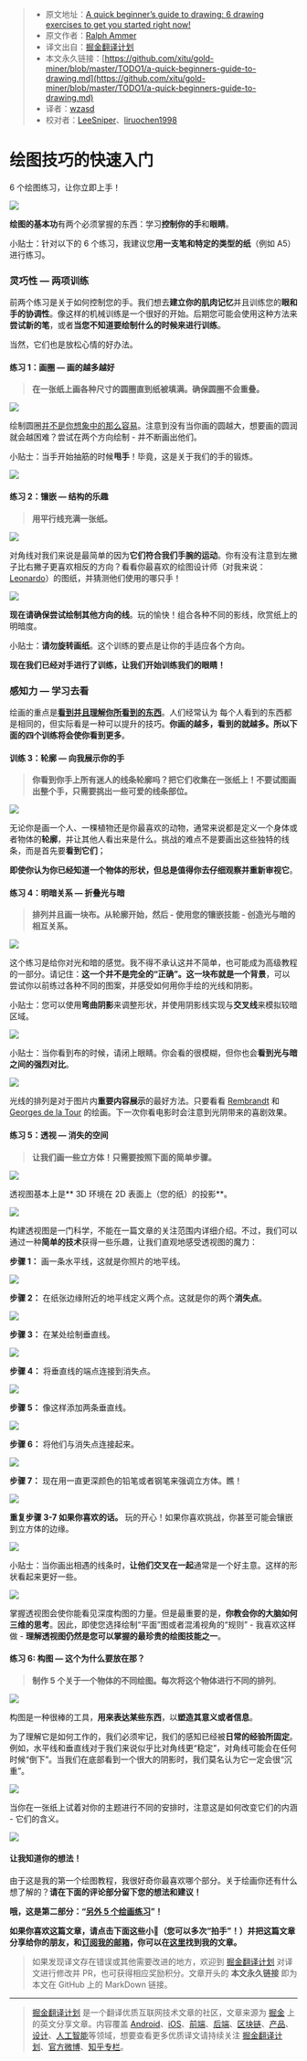 > * 原文地址：[A quick beginner’s guide to drawing: 6 drawing exercises to get you started right now!](https://medium.com/personal-growth/a-quick-beginners-guide-to-drawing-58213877715e)
> * 原文作者：[Ralph Ammer](https://medium.com/@ralphammer?source=post_header_lockup)
> * 译文出自：[掘金翻译计划](https://github.com/xitu/gold-miner)
> * 本文永久链接：[https://github.com/xitu/gold-miner/blob/master/TODO1/a-quick-beginners-guide-to-drawing.md](https://github.com/xitu/gold-miner/blob/master/TODO1/a-quick-beginners-guide-to-drawing.md)
> * 译者：[wzasd](https://github.com/wzasd)
> * 校对者：[LeeSniper](https://github.com/LeeSniper)、[liruochen1998](https://github.com/liruochen1998)

# 绘图技巧的快速入门

6 个绘图练习，让你立即上手！

![](https://cdn-images-1.medium.com/max/800/1*rUnTj2M6B-pWZAGEJzUXIQ.gif)

**绘图的基本功**有两个必须掌握的东西：学习**控制你的手**和**眼睛**。

小贴士：针对以下的 6 个练习，我建议您**用一支笔和特定的类型的纸**（例如 A5）进行练习。

### 灵巧性 — 两项训练

前两个练习是关于如何控制您的手。我们想去**建立你的肌肉记忆**并且训练您的**眼和手的协调性**。像这样的机械训练是一个很好的开始。后期您可能会使用这种方法来**尝试新的笔**，或者**当您不知道要绘制什么的时候来进行训练**。

当然，它们也是放松心情的好办法。

#### 练习 1：画圈 — 画的越多越好

> **在一张纸上画各种尺寸的圆圈直到纸被填满。确保圆圈不会重叠。**

![](https://cdn-images-1.medium.com/max/800/1*4BoggbHjC0_6xxm9Giq7jA.gif)

绘制圆圈[并不是你想象中的那么容易](https://medium.com/personal-growth/why-perfection-is-boring-1079cb3bf5d1)。注意到没有当你画的圆越大，想要画的圆润就会越困难？尝试在两个方向绘制 - 并不断画出他们。

小贴士：当手开始抽筋的时候**甩手**！毕竟，这是关于我们的手的锻炼。

![](https://cdn-images-1.medium.com/max/800/1*Ry2NnFZaPWmrsO2QiuJP9A.gif)

#### 练习 2：镶嵌 — 结构的乐趣

> **用平行线充满一张纸。**

![](https://cdn-images-1.medium.com/max/800/1*ZyZQbd50EXj65XdE8RirNg.gif)

对角线对我们来说是最简单的因为**它们符合我们手腕的运动**。你有没有注意到左撇子比右撇子更喜欢相反的方向？看看你最喜欢的绘图设计师（对我来说：[Leonardo](https://en.wikipedia.org/wiki/Leonardo_da_Vinci)）的图纸，并猜测他们使用的哪只手！

![](https://cdn-images-1.medium.com/max/800/1*3FcbNajSFhjajSCEluEJFg.gif)

**现在请确保尝试绘制其他方向的线**。玩的愉快！组合各种不同的影线，欣赏纸上的明暗度。

小贴士：**请勿旋转画纸**。这个训练的要点是让你的手适应各个方向。

**现在我们已经对手进行了训练，让我们开始训练我们的眼睛！**

### 感知力 — 学习去看

绘画的重点是[**看到并且理解你所看到的东西**](https://medium.com/personal-growth/stop-taking-pictures-and-start-drawing-b1642aded2b6)。人们经常认为 每个人看到的东西都是相同的，但实际看是一种可以提升的技巧。**你画的越多，看到的就越多。**所以下面的四个训练**将会使你看到更多**。

#### 训练 3：轮廓 — 向我展示你的手

> **你看到你手上所有迷人的线条轮廓吗？把它们收集在一张纸上！不要试图画出整个手，只需要挑出一些可爱的线条部位。**

![](https://cdn-images-1.medium.com/max/800/1*cZ2zA0W-UhXNDrbrghC6ww.gif)

无论你是画一个人、一棵植物还是你最喜欢的动物，通常来说都是定义一个身体或者物体的**轮廓**，并让其他人看出来是什么。挑战的难点不是要画出这些独特的线条，而是首先要**看到它们**；

**即使你认为你已经知道一个物体的形状，但总是值得你去仔细观察并重新审视它**。

#### 练习 4：明暗关系 — 折叠光与暗

> **排列并且画一块布。从轮廓开始，然后 - 使用您的镶嵌技能 - 创造光与暗的相互关系。**

![](https://cdn-images-1.medium.com/max/800/1*573JHUFPYcHCIa-Ai6_1EQ.gif)

这个练习是给你对光和暗的感觉。我不得不承认这并不简单，也可能成为高级教程的一部分。请记住：**这一个并不是完全的“正确”。**这一块布就是一个**背景**，可以尝试你以前练过各种不同的图案，并感受如何用你手绘的光线和阴影。

小贴士：您可以使用**弯曲阴影**来调整形状，并使用阴影线实现与**交叉线**来模拟较暗区域。

![](https://cdn-images-1.medium.com/max/800/1*jiVJAU_YuHy_f4zJg47ORg.gif)

小贴士：当你看到布的时候，请闭上眼睛。你会看的很模糊，但你也会**看到光与暗之间的强烈对比**。

![](https://cdn-images-1.medium.com/max/800/1*oUcRLSSkj9vtMZDxLc1Ivw.gif)

光线的排列是对于图片内**重要内容展示**的最好方法。只要看看 [Rembrandt](https://de.wikipedia.org/wiki/Rembrandt_van_Rijn) 和 [Georges de la Tour](https://en.wikipedia.org/wiki/Georges_de_La_Tour) 的绘画。下一次你看电影时会注意到光阴带来的喜剧效果。

#### 练习 5：透视 — 消失的空间

> **让我们画一些立方体！只需要按照下面的简单步骤。**

![](https://cdn-images-1.medium.com/max/800/1*7SGLqdcPGZUuDty_3ozYvg.gif)

透视图基本上是** 3D 环境在 2D 表面上（您的纸）的投影**。

![](https://cdn-images-1.medium.com/max/800/1*dpjQq5D0nfEYIYlKsNVGYw.gif)

构建透视图是一门科学，不能在一篇文章的关注范围内详细介绍。不过，我们可以通过一种**简单的技术**获得一些乐趣，让我们直观地感受透视图的魔力：

**步骤 1：** 画一条水平线，这就是你照片的地平线。

![](https://cdn-images-1.medium.com/max/800/1*HBIymxEYZI2x3I3s_e_IDw.gif)

**步骤 2：** 在纸张边缘附近的地平线定义两个点。这就是你的两个**消失点**。

![](https://cdn-images-1.medium.com/max/800/1*1uFonMBvFQ3eNL9e7BcGGw.gif)

**步骤 3：** 在某处绘制垂直线。

![](https://cdn-images-1.medium.com/max/800/1*b2GHhfd_-4XHLggXP0ZxDg.gif)

**步骤 4：** 将垂直线的端点连接到消失点。

![](https://cdn-images-1.medium.com/max/800/1*IogkqeVs_51JOG2El6l46A.gif)

**步骤 5：** 像这样添加两条垂直线。

![](https://cdn-images-1.medium.com/max/800/1*b4uEYTxOtx91ilLdFD-vQQ.gif)

**步骤 6：** 将他们与消失点连接起来。

![](https://cdn-images-1.medium.com/max/800/1*VpcqF0gbtjKS2HzA9cvReg.gif)

**步骤 7：** 现在用一直更深颜色的铅笔或者钢笔来强调立方体。瞧！

![](https://cdn-images-1.medium.com/max/800/1*cAuyUJ969E81XvR_p9u4qg.gif)

**重复步骤 3-7 如果你喜欢的话。** 玩的开心！如果你喜欢挑战，你甚至可能会镶嵌到立方体的边缘。

![](https://cdn-images-1.medium.com/max/800/1*bP1gGRnZ4YFgbp3pRSPt_g.gif)

小贴士：当你画出相遇的线条时，**让他们交叉在一起**通常是一个好主意。这样的形状看起来更好一些。

![](https://cdn-images-1.medium.com/max/800/1*GSak0juhukCviIpl9vwH_A.gif)

掌握透视图会使你能看见深度构图的力量。但是最重要的是，**你教会你的大脑如何三维的思考**。因此，即使您选择绘制“平面”图或者混淆视角的“规则” - 我喜欢这样做 - **理解透视图仍然是您可以掌握的最珍贵的绘图技能之一**。

#### 练习 6: 构图 — 这个为什么要放在那？

> **制作 5 个关于一个物体的不同绘图。每次将这个物体进行不同的排列**。

![](https://cdn-images-1.medium.com/max/800/1*g4mywtKL2Gvc4H5gMcfKEA.gif)

构图是一种很棒的工具，**用来表达某些东西**，以**塑造其意义或者信息**。

为了理解它是如何工作的，我们必须牢记，我们的感知已经被**日常的经验所固定**。例如，水平线和垂直线对于我们来说似乎比对角线更“稳定”，对角线可能会在任何时候“倒下”。当我们在底部看到一个很大的阴影时，我们莫名认为它一定会很“沉重”。

![](https://cdn-images-1.medium.com/max/800/1*vl77WjyBwGQO5DDvU8X8YQ.gif)

当你在一张纸上试着对你的主题进行不同的安排时，注意这是如何改变它们的内涵 - 它们的含义。

![](https://cdn-images-1.medium.com/max/800/1*iUHuYpv1cxvWUu-zICyKdQ.gif)

#### 让我知道你的想法！

由于这是我的第一个绘图教程，我很好奇你最喜欢哪个部分。关于绘画你还有什么想了解的？**请在下面的评论部分留下您的想法和建议！**

**哦，这是第二部分：“[**另外 5 个绘画练习**](https://github.com/xitu/gold-miner/blob/master/TODO1/5-more-drawing-exercises.md)”！**

**如果你喜欢这篇文章，请点击下面这些小👏（您可以多次“拍手”！）并把这篇文章分享给你的朋友，和[**订阅我的邮箱**](http://eepurl.com/cJJLR1)，你可以在[这里](http://ralphammer.com/writing)找到我的文章。**

> 如果发现译文存在错误或其他需要改进的地方，欢迎到 [掘金翻译计划](https://github.com/xitu/gold-miner) 对译文进行修改并 PR，也可获得相应奖励积分。文章开头的 **本文永久链接** 即为本文在 GitHub 上的 MarkDown 链接。


---

> [掘金翻译计划](https://github.com/xitu/gold-miner) 是一个翻译优质互联网技术文章的社区，文章来源为 [掘金](https://juejin.im) 上的英文分享文章。内容覆盖 [Android](https://github.com/xitu/gold-miner#android)、[iOS](https://github.com/xitu/gold-miner#ios)、[前端](https://github.com/xitu/gold-miner#前端)、[后端](https://github.com/xitu/gold-miner#后端)、[区块链](https://github.com/xitu/gold-miner#区块链)、[产品](https://github.com/xitu/gold-miner#产品)、[设计](https://github.com/xitu/gold-miner#设计)、[人工智能](https://github.com/xitu/gold-miner#人工智能)等领域，想要查看更多优质译文请持续关注 [掘金翻译计划](https://github.com/xitu/gold-miner)、[官方微博](http://weibo.com/juejinfanyi)、[知乎专栏](https://zhuanlan.zhihu.com/juejinfanyi)。
